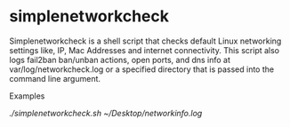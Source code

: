 # simplenetworkcheck
Simplenetworkcheck is a shell script that checks default Linux networking settings like, IP, Mac Addresses and internet connectivity.
This script also logs fail2ban ban/unban actions, open ports, and dns info at var/log/networkcheck.log or a specified directory that is passed into the command line argument.

Examples 

<i>./simplenetworkcheck.sh ~/Desktop/networkinfo.log</i>
